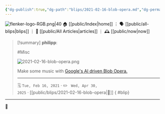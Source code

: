 ```yaml
---
{"dg-publish":true,"dg-path":"blips/2021-02-16-blob-opera.md","dg-permalink":"2021/02/16/blob-opera/","permalink":"/2021/02/16/blob-opera/","title":"philipp @ 2021-02-16"}
---
```



<div class="transclusion internal-embed is-loaded"><div class="markdown-embed">




![flenker-logo-RGB.png|40](/img/user/attachments/flenker-logo-RGB.png)
🏠 [[public/Index\|home]]  ⋮ 🗣️ [[public/all-blips\|blips]] ⋮  📝 [[public/All Articles\|articles]]  ⋮ 🕰️ [[public/now\|now]]


</div></div>


> [!summary] **philipp**:
>
> #Misc
>
> ![2021-02-16-blob-opera.png](/img/user/attachments/2021-02-16-blob-opera.png)
>
> Make some music with [Google's AI driven Blob Opera.](https://artsandculture.google.com/experiment/blob-opera/AAHWrq360NcGbw?cp=e30.)
> - - -
>
> 🗓️ <code>Tue, Feb 16, 2021</code>  · ✏️ <code> Wed, Apr 30, 2025</code>  · [[public/blips/2021-02-16-blob-opera\|🔗]]
{ #blip}


- - -

 👾

